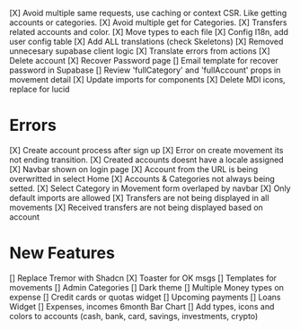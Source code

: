[X] Avoid multiple same requests, use caching or context CSR. Like getting accounts or categories.
[X] Avoid multiple get for Categories.
[X] Transfers related accounts and color.
[X] Move types to each file
[X] Config I18n, add user config table
[X] Add ALL translations (check Skeletons)
[X] Removed unnecesary supabase client logic
[X] Translate errors from actions
[X] Delete account
[X] Recover Password page
[] Email template for recover password in Supabase
[] Review 'fullCategory' and 'fullAccount' props in movement detail
[X] Update imports for components
[X] Delete MDI icons, replace for lucid

# Errors

[X] Create account process after sign up
[X] Error on create movement its not ending transition.
[X] Created accounts doesnt have a locale assigned
[X] Navbar shown on login page
[X] Account from the URL is being overwritted in select Home
[X] Accounts & Categories not always being setted.
[X] Select Category in Movement form overlaped by navbar
[X] Only default imports are allowed
[X] Transfers are not being displayed in all movements
[X] Received transfers are not being displayed based on account

# New Features

[] Replace Tremor with Shadcn
[X] Toaster for OK msgs
[] Templates for movements
[] Admin Categories
[] Dark theme
[] Multiple Money types on expense
[] Credit cards or quotas widget
[] Upcoming payments
[] Loans Widget
[] Expenses, incomes 6month Bar Chart
[] Add types, icons and colors to accounts (cash, bank, card, savings, investments, crypto)
